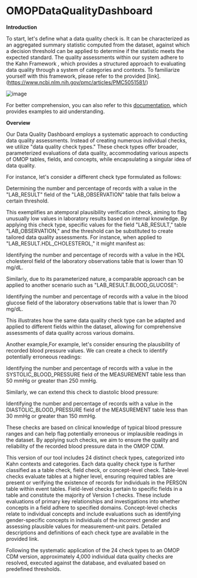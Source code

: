 # OMOPDataQualityDashboard

**Introduction**

To start, let's define what a data quality check is. It can be characterized as an aggregated summary statistic computed from the dataset, against which a decision threshold can be applied to determine if the statistic meets the expected standard.
The quality assessments within our system adhere to the Kahn Framework , which provides a structured approach to evaluating data quality through a system of categories and contexts. To familiarize yourself with this framework, please refer to the provided [link].(https://www.ncbi.nlm.nih.gov/pmc/articles/PMC5051581/)

![image](https://github.com/Aasimzada/OMOP-Data-Quality-Dashboard/assets/163043181/2cb9a75c-1bb2-4584-9e50-74103593fa34)

For better comprehension, you can also refer to this [documentation](https://www.ohdsi.org/wp-content/uploads/2019/09/2-Plenary-1-OMOP-DQ-Clair-Andrew.pdf), which provides examples to aid understanding.

**Overview**

Our Data Quality Dashboard employs a systematic approach to conducting data quality assessments. Instead of creating numerous individual checks, we utilize "data quality check types." These check types offer broader, parameterized evaluations of data quality, accommodating various aspects of OMOP tables, fields, and concepts, while encapsulating a singular idea of data quality. 

For instance, let's consider a different check type formulated as follows:

Determining the number and percentage of records with a value in the "LAB_RESULT" field of the "LAB_OBSERVATION" table that falls below a certain threshold.

This exemplifies an atemporal plausibility verification check, aiming to flag unusually low values in laboratory results based on internal knowledge. By applying this check type, specific values for the field "LAB_RESULT," table "LAB_OBSERVATION," and the threshold can be substituted to create tailored data quality assessments. For instance, when applied to "LAB_RESULT.HDL_CHOLESTEROL," it might manifest as:

Identifying the number and percentage of records with a value in the HDL cholesterol field of the laboratory observations table that is lower than 10 mg/dL.

Similarly, due to its parameterized nature, a comparable approach can be applied to another scenario such as "LAB_RESULT.BLOOD_GLUCOSE":

Identifying the number and percentage of records with a value in the blood glucose field of the laboratory observations table that is lower than 70 mg/dL.

This illustrates how the same data quality check type can be adapted and applied to different fields within the dataset, allowing for comprehensive assessments of data quality across various domains.

Another example,For example, let's consider ensuring the plausibility of recorded blood pressure values. We can create a check to identify potentially erroneous readings:

Identifying the number and percentage of records with a value in the SYSTOLIC_BLOOD_PRESSURE field of the MEASUREMENT table less than 50 mmHg or greater than 250 mmHg.

Similarly, we can extend this check to diastolic blood pressure:

Identifying the number and percentage of records with a value in the DIASTOLIC_BLOOD_PRESSURE field of the MEASUREMENT table less than 30 mmHg or greater than 150 mmHg.

These checks are based on clinical knowledge of typical blood pressure ranges and can help flag potentially erroneous or implausible readings in the dataset. By applying such checks, we aim to ensure the quality and reliability of the recorded blood pressure data in the OMOP CDM.

This version of our tool includes 24 distinct check types, categorized into Kahn contexts and categories. Each data quality check type is further classified as a table check, field check, or concept-level check. Table-level checks evaluate tables at a higher level, ensuring required tables are present or verifying the existence of records for individuals in the PERSON table within event tables. Field-level checks pertain to specific fields in a table and constitute the majority of Version 1 checks. These include evaluations of primary key relationships and investigations into whether concepts in a field adhere to specified domains. Concept-level checks relate to individual concepts and include evaluations such as identifying gender-specific concepts in individuals of the incorrect gender and assessing plausible values for measurement-unit pairs. Detailed descriptions and definitions of each check type are available in the provided link.

Following the systematic application of the 24 check types to an OMOP CDM version, approximately 4,000 individual data quality checks are resolved, executed against the database, and evaluated based on predefined thresholds.
